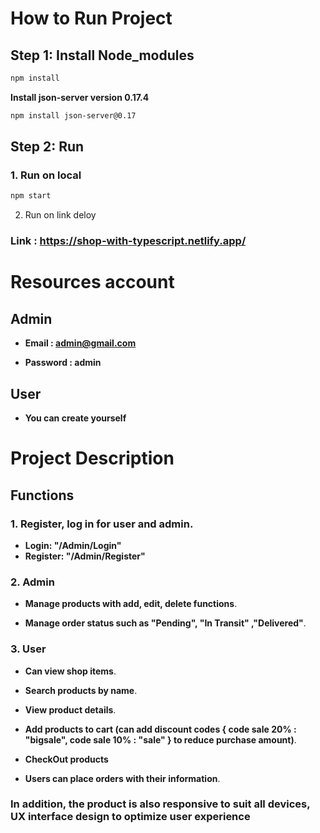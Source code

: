 # How to Run Project

## Step 1: Install Node_modules

```bash
npm install
```
**Install json-server version 0.17.4**
```bash
npm install json-server@0.17
```

## Step 2: Run

### 1. Run  on local
```bash
npm start
```
2. Run on link deloy

### Link : https://shop-with-typescript.netlify.app/

# Resources account

## Admin

- **Email : admin@gmail.com**

- **Password : admin**

## User

- **You can create yourself**

# Project Description

## Functions

### 1. Register, log in for user and admin.

- **Login: "/Admin/Login"**
- **Register: "/Admin/Register"**

### 2. Admin
- **Manage products with add, edit, delete functions**.

- **Manage order status such as "Pending", "In Transit" ,"Delivered"**.

### 3. User
- **Can view shop items**.

- **Search products by name**.

- **View product details**.

- **Add products to cart (can add discount codes { code sale 20% : "bigsale", code sale 10% : "sale" } to reduce purchase amount)**.

- **CheckOut products**

- **Users can place orders with their information**.

### In addition, the product is also responsive to suit all devices, UX interface design to optimize user experience
